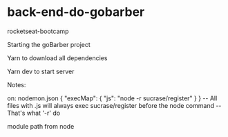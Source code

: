 # back-end-do-gobarber
rocketseat-bootcamp

Starting the goBarber project

Yarn to download all dependencies

Yarn dev to start server

Notes:

on: nodemon.json { "execMap": { "js": "node -r sucrase/register" } }
-- All files with .js will always exec sucrase/register before the node command -- That's what '-r' do

module path from node
